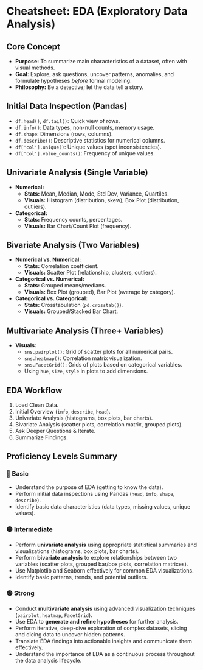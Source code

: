 # Cheatsheet: EDA (Exploratory Data Analysis)

## Core Concept
*   **Purpose:** To summarize main characteristics of a dataset, often with visual methods.
*   **Goal:** Explore, ask questions, uncover patterns, anomalies, and formulate hypotheses *before* formal modeling.
*   **Philosophy:** Be a detective; let the data tell a story.

## Initial Data Inspection (Pandas)
*   `df.head()`, `df.tail()`: Quick view of rows.
*   `df.info()`: Data types, non-null counts, memory usage.
*   `df.shape`: Dimensions (rows, columns).
*   `df.describe()`: Descriptive statistics for numerical columns.
*   `df['col'].unique()`: Unique values (spot inconsistencies).
*   `df['col'].value_counts()`: Frequency of unique values.

## Univariate Analysis (Single Variable)
*   **Numerical:**
    *   **Stats:** Mean, Median, Mode, Std Dev, Variance, Quartiles.
    *   **Visuals:** Histogram (distribution, skew), Box Plot (distribution, outliers).
*   **Categorical:**
    *   **Stats:** Frequency counts, percentages.
    *   **Visuals:** Bar Chart/Count Plot (frequency).

## Bivariate Analysis (Two Variables)
*   **Numerical vs. Numerical:**
    *   **Stats:** Correlation coefficient.
    *   **Visuals:** Scatter Plot (relationship, clusters, outliers).
*   **Categorical vs. Numerical:**
    *   **Stats:** Grouped means/medians.
    *   **Visuals:** Box Plot (grouped), Bar Plot (average by category).
*   **Categorical vs. Categorical:**
    *   **Stats:** Crosstabulation (`pd.crosstab()`).
    *   **Visuals:** Grouped/Stacked Bar Chart.

## Multivariate Analysis (Three+ Variables)
*   **Visuals:**
    *   `sns.pairplot()`: Grid of scatter plots for all numerical pairs.
    *   `sns.heatmap()`: Correlation matrix visualization.
    *   `sns.FacetGrid()`: Grids of plots based on categorical variables.
    *   Using `hue`, `size`, `style` in plots to add dimensions.

## EDA Workflow
1.  Load Clean Data.
2.  Initial Overview (`info`, `describe`, `head`).
3.  Univariate Analysis (histograms, box plots, bar charts).
4.  Bivariate Analysis (scatter plots, correlation matrix, grouped plots).
5.  Ask Deeper Questions & Iterate.
6.  Summarize Findings.

## Proficiency Levels Summary

### 🔵 Basic
*   Understand the purpose of EDA (getting to know the data).
*   Perform initial data inspections using Pandas (`head`, `info`, `shape`, `describe`).
*   Identify basic data characteristics (data types, missing values, unique values).

### 🟡 Intermediate
*   Perform **univariate analysis** using appropriate statistical summaries and visualizations (histograms, box plots, bar charts).
*   Perform **bivariate analysis** to explore relationships between two variables (scatter plots, grouped bar/box plots, correlation matrices).
*   Use Matplotlib and Seaborn effectively for common EDA visualizations.
*   Identify basic patterns, trends, and potential outliers.

### 🟢 Strong
*   Conduct **multivariate analysis** using advanced visualization techniques (`pairplot`, `heatmap`, `FacetGrid`).
*   Use EDA to **generate and refine hypotheses** for further analysis.
*   Perform iterative, deep-dive exploration of complex datasets, slicing and dicing data to uncover hidden patterns.
*   Translate EDA findings into actionable insights and communicate them effectively.
*   Understand the importance of EDA as a continuous process throughout the data analysis lifecycle.
